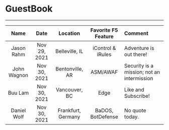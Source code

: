 # GuestBook
*********
| Name | Date | Location | Favorite F5 Feature | Comment |
| :---: | :---: | :---: | :---: | :--- |
| Jason Rahm | Nov 29, 2021 | Belleville, IL | iControl & iRules | Adventure is out there! |
| John Wagnon | Nov 30, 2021 | Bentonville, AR | ASM/AWAF | Security is a mission; not an intermission |
| Buu Lam | Nov 30, 2021 | Vancouver, BC | Edge | Like and Subscribe! |
| Daniel Wolf | Nov 30, 2021 | Frankfurt, Germany | BaDOS, BotDefense | No quote today. |
